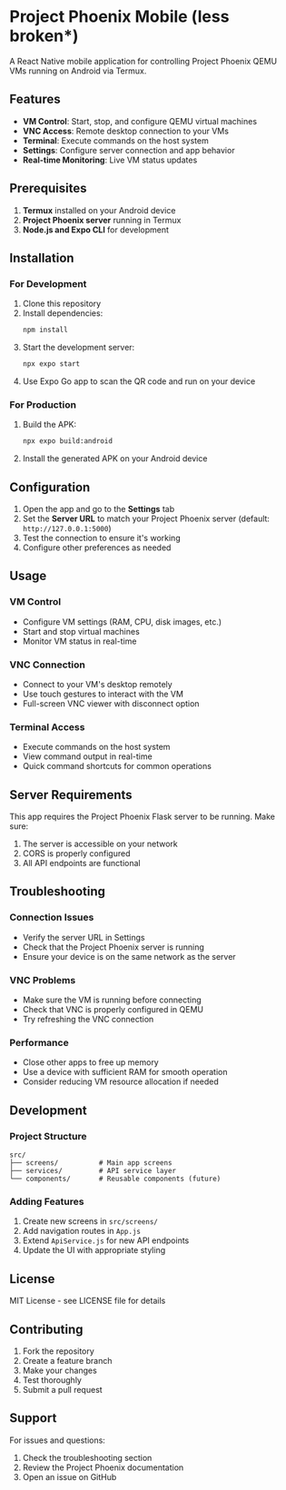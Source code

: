 # Project Phoenix Mobile (less broken*)

A React Native mobile application for controlling Project Phoenix QEMU VMs running on Android via Termux.

## Features

- **VM Control**: Start, stop, and configure QEMU virtual machines
- **VNC Access**: Remote desktop connection to your VMs
- **Terminal**: Execute commands on the host system
- **Settings**: Configure server connection and app behavior
- **Real-time Monitoring**: Live VM status updates

## Prerequisites

1. **Termux** installed on your Android device
2. **Project Phoenix server** running in Termux
3. **Node.js and Expo CLI** for development

## Installation

### For Development

1. Clone this repository
2. Install dependencies:
   ```bash
   npm install
   ```
3. Start the development server:
   ```bash
   npx expo start
   ```
4. Use Expo Go app to scan the QR code and run on your device

### For Production

1. Build the APK:
   ```bash
   npx expo build:android
   ```
2. Install the generated APK on your Android device

## Configuration

1. Open the app and go to the **Settings** tab
2. Set the **Server URL** to match your Project Phoenix server (default: `http://127.0.0.1:5000`)
3. Test the connection to ensure it's working
4. Configure other preferences as needed

## Usage

### VM Control
- Configure VM settings (RAM, CPU, disk images, etc.)
- Start and stop virtual machines
- Monitor VM status in real-time

### VNC Connection
- Connect to your VM's desktop remotely
- Use touch gestures to interact with the VM
- Full-screen VNC viewer with disconnect option

### Terminal Access
- Execute commands on the host system
- View command output in real-time
- Quick command shortcuts for common operations

## Server Requirements

This app requires the Project Phoenix Flask server to be running. Make sure:

1. The server is accessible on your network
2. CORS is properly configured
3. All API endpoints are functional

## Troubleshooting

### Connection Issues
- Verify the server URL in Settings
- Check that the Project Phoenix server is running
- Ensure your device is on the same network as the server

### VNC Problems
- Make sure the VM is running before connecting
- Check that VNC is properly configured in QEMU
- Try refreshing the VNC connection

### Performance
- Close other apps to free up memory
- Use a device with sufficient RAM for smooth operation
- Consider reducing VM resource allocation if needed

## Development

### Project Structure
```
src/
├── screens/          # Main app screens
├── services/         # API service layer
└── components/       # Reusable components (future)
```

### Adding Features
1. Create new screens in `src/screens/`
2. Add navigation routes in `App.js`
3. Extend `ApiService.js` for new API endpoints
4. Update the UI with appropriate styling

## License

MIT License - see LICENSE file for details

## Contributing

1. Fork the repository
2. Create a feature branch
3. Make your changes
4. Test thoroughly
5. Submit a pull request

## Support

For issues and questions:
1. Check the troubleshooting section
2. Review the Project Phoenix documentation
3. Open an issue on GitHub
